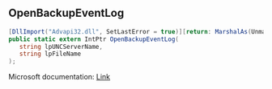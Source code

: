 ## OpenBackupEventLog

```csharp
[DllImport("Advapi32.dll", SetLastError = true)][return: MarshalAs(UnmanagedType.SysUInt)]
public static extern IntPtr OpenBackupEventLog(
   string lpUNCServerName,
   string lpFileName
);
```

Microsoft documentation: [Link](https://docs.microsoft.com/en-us/windows/win32/api/winbase/nf-winbase-openbackupeventloga)
